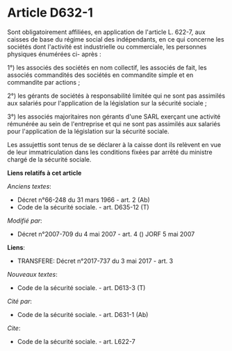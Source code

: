 # Article D632-1

Sont obligatoirement affiliées, en application de l'article L. 622-7, aux caisses de base du régime social des indépendants,
en ce qui concerne les sociétés dont l'activité est industrielle ou commerciale, les personnes physiques énumérées ci-
après : 

1°) les associés des sociétés en nom collectif, les associés de fait, les associés commandités des sociétés en commandite
simple et en commandite par actions ; 

2°) les gérants de sociétés à responsabilité limitée qui ne sont pas assimilés aux salariés pour l'application de la
législation sur la sécurité sociale ;

3°) les associés majoritaires non gérants d'une SARL exerçant une activité rémunérée au sein de l'entreprise et qui ne sont
pas assimilés aux salariés pour l'application de la législation sur la sécurité sociale.

Les assujettis sont tenus de se déclarer à la caisse dont ils relèvent en vue de leur immatriculation dans les conditions
fixées par arrêté du ministre chargé de la sécurité sociale.

**Liens relatifs à cet article**

_Anciens textes_:

  - Décret n°66-248 du 31 mars 1966 - art. 2 (Ab)
  - Code de la sécurité sociale. - art. D635-12 (T)

_Modifié par_:

  - Décret n°2007-709 du 4 mai 2007 - art. 4 () JORF 5 mai 2007

**Liens**:

  - TRANSFERE: Décret n°2017-737 du 3 mai 2017 - art. 3

_Nouveaux textes_:

  - Code de la sécurité sociale. - art. D613-3 (T)

_Cité par_:

  - Code de la sécurité sociale. - art. D631-1 (Ab)

_Cite_:

  - Code de la sécurité sociale. - art. L622-7
